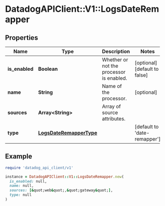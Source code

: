 # DatadogAPIClient::V1::LogsDateRemapper

## Properties

| Name | Type | Description | Notes |
| ---- | ---- | ----------- | ----- |
| **is_enabled** | **Boolean** | Whether or not the processor is enabled. | [optional][default to false] |
| **name** | **String** | Name of the processor. | [optional] |
| **sources** | **Array&lt;String&gt;** | Array of source attributes. |  |
| **type** | [**LogsDateRemapperType**](LogsDateRemapperType.md) |  | [default to &#39;date-remapper&#39;] |

## Example

```ruby
require 'datadog_api_client/v1'

instance = DatadogAPIClient::V1::LogsDateRemapper.new(
  is_enabled: null,
  name: null,
  sources: [&quot;web&quot;,&quot;gateway&quot;],
  type: null
)
```


